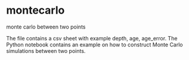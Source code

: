 # montecarlo
monte carlo between two points

The file contains a csv sheet with example depth, age, age_error. 
The Python notebook contains an example on how to construct Monte Carlo simulations between two points.  

